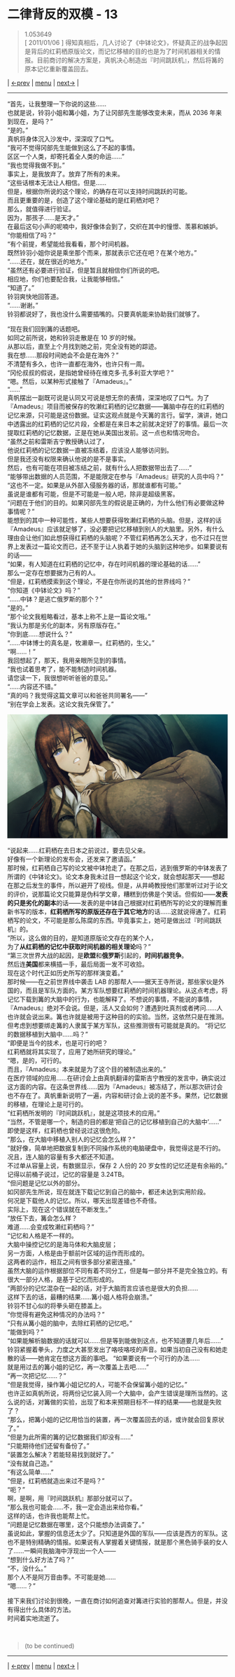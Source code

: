 # 二律背反的双模 - 13
> 1.053649  
> [ 2011/01/06 ] 得知真相后，几人讨论了《中钵论文》，怀疑真正的战争起因是背后的红莉栖原版论文，而记忆移植的目的也是为了时间机器相关的情报。目前商讨的解决方案是，真帆决心制造出『时间跳跃机』，然后将篝的原本记忆重新覆盖回去。  

| [←prev](./0105) | [menu](../) | [next→](./0107) |

---

“首先，让我整理一下你说的这些……  
 也就是说，铃羽小姐和篝小姐，为了让冈部先生能够改变未来，而从 2036 年来到现在，是吗？”  
“是的。”  
真帆将身体沉入沙发中，深深叹了口气。  
“我可不觉得冈部先生能做到这么了不起的事情。  
 区区一个人类，却寄托着全人类的命运……”  
“我也觉得我做不到。”  
事实上，是我放弃了。放弃了所有的未来。  
“这些话根本无法让人相信。但是……  
 但是，根据你所说的这个理论，的确存在可以支持时间跳跃的可能。  
 而且更重要的是，创造了这个理论基础的是红莉栖对吧？  
 那么，就值得进行验证。  
 因为，那孩子……是天才。”  
在最后这句小声的呢喃中，我好像体会到了，交织在其中的憧憬、羡慕和嫉妒。  
“你能相信了吗？”  
“有个前提，希望能给我看看，那个时间机器。  
 既然铃羽小姐你说是乘坐那个而来，那就表示它还在吧？在某个地方。”  
“……还在，就在很近的地方。”  
“虽然还有必要进行验证，但是暂且就相信你们所说的吧。  
 相应地，你们也要配合我，让我能够相信。”  
“知道了。”  
铃羽爽快地回答道。  
“……谢谢。”  
铃羽都说好了，我也没什么需要插嘴的。只要真帆能来协助我们就够了。  

“现在我们回到篝的话题吧。  
 如同之前所说，她和铃羽走散是在 10 岁的时候。  
 从那以后，直至上个月找到她之前，完全没有她的踪迹。  
 我在想……那段时间她会不会是在海外？”  
不清楚有多久，也许一直都在海外，也许只有一周。  
“冈伦叔叔的假说，是指她曾经待在维克多·孔多利亚大学吧？”  
“嗯。然后，以某种形式接触了『Amadeus』。”  
“……”  
真帆摆出一副既可说是认同又可说是想无奈的表情，深深地叹了口气。为了『Amadeus』项目而被保存的牧濑红莉栖的记忆数据——篝脑中存在的红莉栖的记忆来源，只可能是这份数据。证实这观点就是今天篝的言行。留学，演讲，她口中透露出的红莉栖的记忆片段，全都是在来日本之前就决定好了的事情。最后一次提取红莉栖的记忆数据，正是在她从美国出发前。这一点也和情况吻合。  
“虽然之前和雷斯吉宁教授确认过了，  
 他说红莉栖的记忆数据一直被冻结着，应该没人能够访问到。  
 但是我还没有权限来确认他说的是不是事实。  
 然后，也有可能在项目被冻结之前，就有什么人把数据带出去了……”  
“能够带出数据的人员范围，不是能限定在参与『Amadeus』研究的人员中吗？”  
“这也不一定。如果是从外部入侵服务器的话，那就谁都有可能。”  
虽说是谁都有可能，但是不可能是一般人吧，除非是超级黑客。  
“问题在于他们的目的。如果冈部先生的假说是正确的，为什么他们有必要做这种事情呢？”  
能想到的其中一种可能性，某些人想要获得牧濑红莉栖的头脑。但是，这样的话『Amadeus』应该就足够了，没必要把记忆移植到别人的大脑里。另外，有什么理由会让他们如此想获得红莉栖的头脑呢？不管红莉栖再怎么天才，也不过只在世界上发表过一篇论文而已，还不至于让人执着于她的头脑到这种地步。如果要说有的话——  
“如果，有人知道在红莉栖的记忆中，存在时间机器的理论基础的话……”  
那么一定存在想要据为己有的人。  
“但是，红莉栖摸索到这个理论，不是在你所说的其他的世界线吗？”  
“你知道《中钵论文》吗？”  
“……中钵？是逃亡俄罗斯的那个？”  
“是的。”  
“那个论文我粗略看过，基本上称不上是一篇论文哦。”  
“我认为那是劣化的副本，另有原版存在。”  
“你到底……想说什么？”  
“……中钵博士的真名是，牧濑章一。红莉栖的，生父。”  
“啊……！”  
我回想起了，那天，我用亲眼所见到的事情。  
“我也试着思考了，能不能制造时间机器。  
 请您读一下，我很想听听爸爸的意见。”  
“……内容还不错。”  
“真的吗？我觉得这篇文章可以和爸爸共同署名——”  
“别在学会上发表。这论文我先保管了。”  

![](../static/image/0106-1.png)

“说起来……红莉栖在去日本之前说过，要去见父亲。  
 好像有一个新理论的发布会，还发来了邀请函。”  
那时候，红莉栖自己写的论文被中钵抢走了。在那之后，逃到俄罗斯的中钵发表了所谓的《中钵论文》。论文本身我未过目一想起这个论文，就会想起那天——想起在那之后发生的事件，所以避开了视线。但是，从井崎教授他们那里听过对于论文的评价，说那篇论文只能算是伪科学文章，糟糕到仿佛是个笑话。但假如——**发表的只是劣化的副本**的话——发表的是中钵自己根据对红莉栖所写的论文的理解而重新书写的版本，**红莉栖所写的原版还存在于其它地方**的话……这就说得通了。红莉栖写的论文，不可能是那么陈腐的东西。毕竟事实上，她可是做出过『时间跳跃机』的。  
“所以，这么做的目的，是知道原版论文存在的某个人，  
 为了**从红莉栖的记忆中获取时间机器的相关理论**吗？”  
“第三次世界大战的起因，是**欧盟**和**俄罗斯**引起的，**时间机器竞争**。  
 然后连**美国**都来横插一手，最后局面一发不可收拾。  
 现在这个时代正如历史所写的那样演变着。”  
那时候——在之前世界线中袭击 LAB 的那帮人——据天王寺所说，那些家伙是外国的，而且是军队方面的。某方军队想要红莉栖的时间机器理论。从这点考虑，将记忆下载到篝的大脑中的行为，也能解释了。不想说的事情，不能说的事情，『Amadeus』绝对不会说。但是，活人又会如何？遭遇到吐真剂或者拷问……人也许就会说出来。篝也许就是被用于这种目的的实验。当然，这依然只是在推测。但考虑到想要绑走篝的人隶属于某方军队，这些推测很有可能就是真的。
“将记忆的数据移植到大脑中……吗？”  
“即便是当今的技术，也是可行的吧？  
 红莉栖就将其实现了，应用了她所研究的理论。”  
“嗯，是的，可行的。  
 而且，『Amadeus』本来就是为了这个目的被制造出来的。”  
在医疗领域的应用……在研讨会上由真帆翻译的雷斯吉宁教授的发言中，确实说过这方面的内容。在这条世界线……因为『Amadeus』被冻结了，所以那次研讨会也不存在了。真帆重新说明了一遍，内容和研讨会上说的差不多。果然，记忆数据的移植，在理论上是可行的。  
“红莉栖所发明的『时间跳跃机』，就是这项技术的应用。”  
“当然，不管是哪一个，制造的目的都是‘把自己的记忆移植到自己的大脑中’……”  
即使是这样，红莉栖也曾经说过这很危险。  
“那么，在大脑中移植入别人的记忆会怎么样？”  
“就好像，简单地把数据复制到不同操作系统的电脑硬盘中，我觉得这是不行的。  
 况且，连人脑的容量有多大都还不知道。  
 不过单从容量上说，有数据显示，保存 2 人份的 20 岁女性的记忆还是有余裕的。”  
记得以前桶子说过，记忆的容量是 3.24TB。  
“但问题是记忆以外的部分。  
 如冈部先生所说，现在就连下载记忆到自己的脑中，都还未达到实用阶段。  
 何况是下载他人的记忆。所以，哪天出现差错也不奇怪。  
 实际上，现在这个错误就在不断发生。”  
“放任下去，篝会怎么样？  
 难道……会变成牧濑红莉栖吗？”  
“记忆和人格是不一样的。  
 大脑中操控记忆的是海马体和大脑皮层；  
 另一方面，人格是由于额前叶区域的运作而形成的。  
 这两者的运作，相互之间有很多部分紧密连接。”  
虽然大脑的运作根据部位不同有着不同分工，但是每一部分并不是完全独立的。有很大一部分人格，是基于记忆而形成的。  
“两部分的记忆混杂在一起的话，对于大脑而言应该也是很大的负担……  
 这样下去的话，最糟的结果……篝小姐人格将会崩溃。”  
铃羽不甘心似的将拳头砸在膝盖上。  
“你觉得有避免这种情况的办法吗？”  
“只有从篝小姐的脑中，去除红莉栖的记忆吧。”  
“能做到吗？”  
“如果能解析脑数据的话就可以……但是等到能做到这点，也不知道要几年后……”  
铃羽紧握着拳头，力度之大甚至发出了咯吱咯吱的声音。如果当初自己没有和她走散的话——她肯定在想这方面的事吧。
“如果要说有一个可行的办法……  
 就是用过去的篝小姐的记忆，再一次覆盖上去吧……”  
“再一次把记忆……？”  
“但是我觉得，操作篝小姐记忆的人，可能不会保留篝小姐的记忆。”  
也许正如真帆所说，将两份记忆装入同一个大脑中，会产生错误是理所当然的。这么说的话，对篝做的实验，出现了和本来预期目标不一样的结果——也就是失败了？  
“那么，把篝小姐的记忆用恰当的装置，再一次覆盖回去的话，或许就会回复原状了。”  
“但是为此所需的篝的记忆数据我们却没有……”  
“只能期待他们还留有备份了。”  
“装置怎么解决？若能轻易找到就好了。”  
“没有就自己造。”  
“有这么简单……”  
“但是，红莉栖就造出来过不是吗？”  
“呃？”  
啊，是啊，用『时间跳跃机』那部分就可以了。  
“那么我也可能会……不，我一定会造出来给你看。”  
这样的话，也许我也能帮上忙。  
“问题是记忆数据在哪里，这个只能想办法调查了。”  
虽说如此，掌握的信息还太少了。只知道是外国的军队——应该是西方的军队。这也不是特别精确的情报。如果说有人掌握着关键情报，就是那个黑色骑手装的女人了……一瞬间我脑海中浮现出一个人——  
“想到什么好方法了吗？”  
“不，没什么。”  
那个人不是阿万音由季。不可能是她……  
“嗯……？”  

接下来我们讨论到很晚，一直在商讨如何追查对篝进行实验的那帮人。但是，并没有得出什么具体的方法。  
时间着实地流逝了。  


<br/>

> (to be continued)
---

| [←prev](./0105) | [menu](../) | [next→](./0107) |

